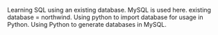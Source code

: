 Learning SQL using an existing database. 
MySQL is used here.
existing database = northwind.
Using python to import database for usage in Python.
Using Python to generate databases in MySQL.
